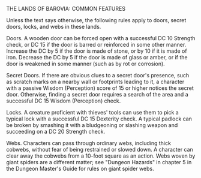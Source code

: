 THE LANDS OF BAROVIA: COMMON FEATURES

Unless the text says otherwise, the following rules apply to doors, secret doors, locks, and webs in these lands.

Doors. A wooden door can be forced open with a successful DC 10 Strength check, or DC 15 if the door is barred or reinforced in some other manner. Increase the DC by 5 if the door is made of stone, or by 10 if it is made of iron. Decrease the DC by 5 if the door is made of glass or amber, or if the door is weakened in some manner (such as by rot or corrosion).

Secret Doors. If there are obvious clues to a secret door's presence, such as scratch marks on a nearby wall or footprints leading to it, a character with a passive Wisdom (Perception) score of 15 or higher notices the secret door. Otherwise, finding a secret door requires a search of the area and a successful DC 15 Wisdom (Perception) check.

Locks. A creature proficient with thieves' tools can use them to pick a typical lock with a successful DC 15 Dexterity check. A typical padlock can be broken by smashing it with a bludgeoning or slashing weapon and succeeding on a DC 20 Strength check.

Webs. Characters can pass through ordinary webs, including thick cobwebs, without fear of being restrained or slowed down. A character can clear away the cobwebs from a 10-foot square as an action. Webs woven by giant spiders are a different matter; see "Dungeon Hazards" in chapter 5 in the Dungeon Master's Guide for rules on giant spider webs.